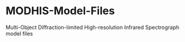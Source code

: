# MODHIS-Model-Files
Multi-Object Diffraction-limited High-resolution Infrared Spectrograph model files
